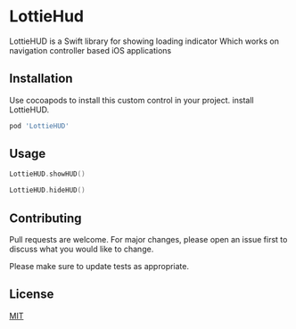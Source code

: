 # LottieHud

LottieHUD is a Swift library for showing loading indicator
Which works on navigation controller based iOS applications

## Installation

Use cocoapods to install this custom control in your project. install LottieHUD.

```bash
pod 'LottieHUD'
```

## Usage 
```swift
LottieHUD.showHUD()

LottieHUD.hideHUD()
```

## Contributing
Pull requests are welcome. For major changes, please open an issue first to discuss what you would like to change.

Please make sure to update tests as appropriate.

## License
[MIT](https://choosealicense.com/licenses/mit/)
